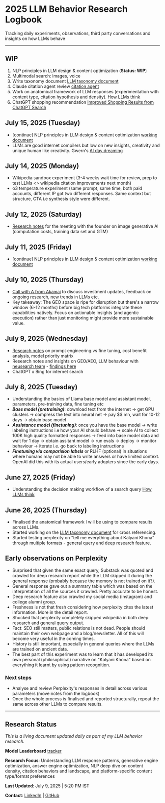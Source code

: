 # 2025 LLM Behavior Research Logbook
Tracking daily experiments, observations, third party conversations and insights on how LLMs behave


---
## WIP

1. NLP principles in LLM design & content optimization (**Status: WIP**)
2. Multimodal search: Images, voice
3. Write taxonomy document [LLM taxonomy document](https://github.com/KK92-ai/llm-model-behavior-research/blob/main/research/llm-search-behavior-patterns-2025.md)
4. Claude citation agent review [citation agent](https://github.com/anthropics/anthropic-cookbook/blob/main/patterns/agents/prompts/citations_agent.md)
5. Work on anatomical framework of LLM responses (experimentation with content type, citation hypothesis and density). [How LLMs think](https://github.com/KK92-ai/llm-model-behavior-research/blob/main/research/how-llms-process-simple-vs-complex-queries-2025.md)
6. ChatGPT shopping recommendation [Improved Shopping Results from ChatGPT Search](https://help.openai.com/en/articles/11128490-improved-shopping-results-from-chatgpt-search)

## July 15, 2025 (Tuesday)
- [continue] NLP principles in LLM design & content optimization [working document](https://github.com/KK92-ai/llm-model-behavior-research/blob/main/research/nlp-principles-model-behavior-geo.md#2-how-models-process--rank-content)
- LLMs are good internet compilers but low on new insights, creativity and unique human like creativity. Gwern's [AI day dreaming](https://gwern.net/ai-daydreaming)

## July 14, 2025 (Monday)
- Wikipedia sandbox experiment (3-4 weeks wait time for review, prep to test LLMs <> wikipedia citation improvements next month)
- o3 temperature experiment (same prompt, same time, both paid accounts, different IP got two different responses. Same context but structure, CTA i.e synthesis style were different.

## July 12, 2025 (Saturday)
- [Research notes](https://github.com/KK92-ai/llm-model-behavior-research/blob/main/research/image_generative_ai_research.md) for the meeting with the founder on image generative AI (computation costs, training data set and GTM)

## July 11, 2025 (Friday)
- [continue] NLP principles in LLM design & content optimization [working document](https://github.com/KK92-ai/llm-model-behavior-research/blob/main/research/nlp-principles-model-behavior-geo.md#2-how-models-process--rank-content)

## July 10, 2025 (Thursday)
- [Call with A from Akamai](https://github.com/KK92-ai/llm-model-behavior-research/blob/main/research/generative-search-ai-strategy-notes.md) to discuss investment updates, feedback on ongoing research, new trends in LLMs etc.
- Key takeaway: The GEO space is ripe for disruption but there's a narrow window (6-12 months) before big tech platforms integrate these capabilities natively. Focus on actionable insights (and agentic execution) rather than just monitoring might provide more sustainable value.

## July 9, 2025 (Wednesday)

- [Research notes](https://github.com/KK92-ai/llm-model-behavior-research/blob/main/research/prompt-engineering-vs-fine-tuning-when-to-use-2025.md) on prompt engineering vs fine tuning, cost benefit analysis, model priority matrix
- Research notes and insights on GEO/AEO, LLM behaviour with [neusearch team](https://neusearch.ai/) - [findings here](https://github.com/KK92-ai/llm-model-behavior-research/blob/main/research/ai-search-optimization-market-insights-july-2025.md)
- ChatGPT x Bing for internet search

## July 8, 2025 (Tuesday)

- Understanding the basics of Llama base model and assistant model, parameters, pre-training data, fine tuning etc
- ***Base model (pretraining)***: download text from the internet -> get GPU clusters -> compress the text into neural net -> pay $$ mn, wait for 10-12 days -> obtain base model
- ***Assistance model (finetuning)***: once you have the base model -> write labeling instructions i.e how your AI should behave -> scale AI to collect 100K high quality formatted responses -> feed into base model data and wait for 1 day -> obtain assitant model -> run evals -> deploy -> monitor behaviour -> iterate i.e. go back to labeling instructions
- ***Finetuning via comparision labels*** or RLHF (optional) in situations where humans may not be able to write answers or have limited context. OpenAI did this with its actual users/early adopters since the early days.

## June 27, 2025 (Friday)
- Understanding the decision making workflow of a search query [How LLMs think](https://github.com/KK92-ai/llm-model-behavior-research/blob/main/research/how-llms-process-simple-vs-complex-queries-2025.md)

## June 26, 2025 (Thursday)
- Finalised the anatomical framework I will be using to compare results across LLMs.
- Started working on the [LLM taxonomy document](https://github.com/KK92-ai/llm-model-behavior-research/blob/main/research/llm-search-behavior-patterns-2025.md) for cross referencing.
- Started testing perplexity on "tell me everything about Kalyani Khona" through multiple formats - general query and deep research feature.

## Early observations on Perplexity
- Surprised that given the same exact query, Substack was quoted and crawled for deep research report while the LLM skipped it during the general response (probably because the memory is not trained on it?).
- General response gave out a summary table which was based on the interpretation of all the sources it crawled. Pretty accurate to be honest.
- Deep research feature also crawled my social media (instagram) and college alumni group.
- Freshness is not that fresh considering how perplexity cites the latest information. More in the detail report.
- Shocked that perplexity completely skipped wikipedia in both deep research and general query output.
- Fact: SEO still matters, public relations is not dead. People should maintain their own webpage and a blog/newsletter. All of this will become very useful in the coming times.
- History is still important, especially in general queries where the LLMs are trained on ancient data.
- The best part of this experiment was to learn that it has developed its own personal (philosophical) narrative on "Kalyani Khona" based on everything it learnt by using pattern recognition.

### Next steps

- Analyse and review Perplexity's responses in detail across various parameters (move notes from the logbook)
- Once the whole process is finalised and reported structurally, repeat the same across other LLMs to compare results. 

---
## Research Status
*This is a living document updated daily as part of my LLM behavior research.*

**Model Leaderboard**
[tracker](https://lmarena.ai/leaderboard)

**Research Focus**: Understanding LLM response patterns, generative engine optimization, answer engine optimization, NLP deep dive on content density, citation behaviors and landscape, and platform-specific content type/format preferences

**Last Updated**: July 9, 2025 | 5:20 PM IST

**Contact**: [LinkedIn](https://linkedin.com/in/kalyanikhona) | [GitHub](https://github.com/KK92-ai)
